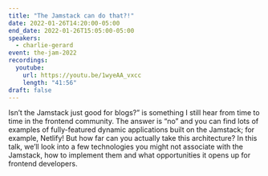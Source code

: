 ```yaml
---
title: "The Jamstack can do that?!"
date: 2022-01-26T14:20:00-05:00
end_date: 2022-01-26T15:05:00-05:00
speakers:
  - charlie-gerard
event: the-jam-2022
recordings:
  youtube:
    url: https://youtu.be/1wyeAA_vxcc
    length: "41:56"
draft: false
---
```


Isn’t the Jamstack just good for blogs?” is something I still hear from time to time in the frontend community. The answer is “no” and you can find lots of examples of fully-featured dynamic applications built on the Jamstack; for example, Netlify! But how far can you actually take this architecture? In this talk, we’ll look into a few technologies you might not associate with the Jamstack, how to implement them and what opportunities it opens up for frontend developers.
